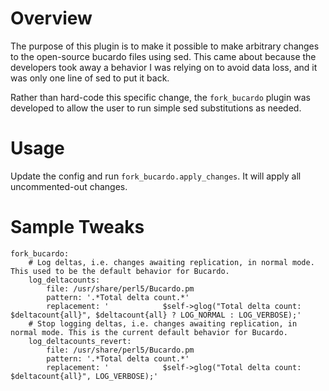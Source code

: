 # Overview

The purpose of this plugin is to make it possible to make arbitrary changes to
the open-source bucardo files using sed. This came about because the developers
took away a behavior I was relying on to avoid data loss, and it was only one
line of sed to put it back.

Rather than hard-code this specific change, the `fork_bucardo` plugin was
developed to allow the user to run simple sed substitutions as needed.

# Usage

Update the config and run `fork_bucardo.apply_changes`. It will apply all uncommented-out changes.

# Sample Tweaks
    fork_bucardo:
        # Log deltas, i.e. changes awaiting replication, in normal mode. This used to be the default behavior for Bucardo.
        log_deltacounts:
            file: /usr/share/perl5/Bucardo.pm
            pattern: '.*Total delta count.*'
            replacement: '            $self->glog("Total delta count: $deltacount{all}", $deltacount{all} ? LOG_NORMAL : LOG_VERBOSE);'
        # Stop logging deltas, i.e. changes awaiting replication, in normal mode. This is the current default behavior for Bucardo.
        log_deltacounts_revert:
            file: /usr/share/perl5/Bucardo.pm
            pattern: '.*Total delta count.*'
            replacement: '            $self->glog("Total delta count: $deltacount{all}", LOG_VERBOSE);'
